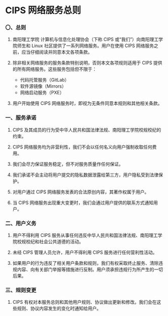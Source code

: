 ---
---

# CIPS 网络服务总则

### 〇、总则

1. 南阳理工学院 计算机与信息化处理协会（下称 CIPS 或“我们”）向南阳理工学院师生和 Linux 社区提供了一系列网络服务。用户在使用 CIPS 网络服务之前，应当仔细阅读并同意本文各项条款。

2. 除非相关网络服务的服务条款特别说明，否则本文各项规则适用于 CIPS 提供的所有网络服务。这些服务包括但不限于：
   - 代码托管服务（GitLab）
   - 软件源镜像（Mirrors）
   - 网络启动服务（PXE）

3. 用户开始使用 CIPS 网络服务时，即视为无条件同意本规则和其他相关条款。

### 一、服务承诺

1. CIPS 及其成员的行为受中华人民共和国法律法规、南阳理工学院校规校纪的约束。

2. CIPS 网络服务均为非营利性，我们不会以任何名义向用户强制收取任何费用。

3. 我们会尽力保证服务稳定，但不对服务质量作任何保证。

4. 我们承诺不会主动将用户提交的隐私数据泄露给第三方，用户隐私受到法律保护。

5. 对用户通过 CIPS 网络服务发表的合法原创内容，其著作权属于用户。

6. 当 CIPS 网络服务出现重大变更时，我们会通过用户提供的联系方式通知用户。

### 二、用户义务

1. 用户不得利用 CIPS 服务从事任何违反中华人民共和国法律法规、南阳理工学院校规校纪和社会公共道德的活动。

2. 未经 CIPS 管理人员允许，用户不得利用 CIPS 服务进行任何营利性活动。

3. 如果用户的行为违反了相关用户条款和规则，我们有权采取终止服务、清除违规内容、向有关部门举报等措施进行反制。用户须承担违规行为所产生的一切后果。

### 三、规则变更

1. CIPS 有权对本服务总则和其他用户规则、协议做出更新和修改。我们会在这些规则、协议内容发生的变化时通知给用户。
